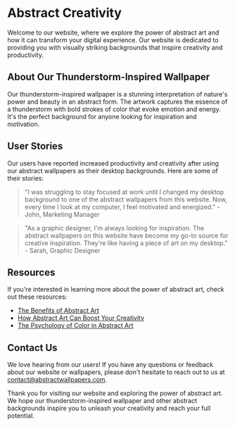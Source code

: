 <!--font:Raleway-->

# Abstract Creativity

Welcome to our website, where we explore the power of abstract art and how it can transform your digital experience. Our website is dedicated to providing you with visually striking backgrounds that inspire creativity and productivity.

## About Our Thunderstorm-Inspired Wallpaper

Our thunderstorm-inspired wallpaper is a stunning interpretation of nature's power and beauty in an abstract form. The artwork captures the essence of a thunderstorm with bold strokes of color that evoke emotion and energy. It's the perfect background for anyone looking for inspiration and motivation.

## User Stories

Our users have reported increased productivity and creativity after using our abstract wallpapers as their desktop backgrounds. Here are some of their stories:

> "I was struggling to stay focused at work until I changed my desktop background to one of the abstract wallpapers from this website. Now, every time I look at my computer, I feel motivated and energized." - John, Marketing Manager

> "As a graphic designer, I'm always looking for inspiration. The abstract wallpapers on this website have become my go-to source for creative inspiration. They're like having a piece of art on my desktop." - Sarah, Graphic Designer

## Resources

If you're interested in learning more about the power of abstract art, check out these resources:

- [The Benefits of Abstract Art](#)
- [How Abstract Art Can Boost Your Creativity](#)
- [The Psychology of Color in Abstract Art](#)

## Contact Us

We love hearing from our users! If you have any questions or feedback about our website or wallpapers, please don't hesitate to reach out to us at [contact@abstractwallpapers.com](mailto:contact@abstractwallpapers.com).

Thank you for visiting our website and exploring the power of abstract art. We hope our thunderstorm-inspired wallpaper and other abstract backgrounds inspire you to unleash your creativity and reach your full potential.

<!--

Write me content for website with wallpaper which alt text is:

"An abstract interpretation of a thunderstorm"

The name/title of the page should not be 1:1 copy of the alt text but rather a real content of the website which is using this wallpaper.

- Use markdown format 
- Start with heading
- Heading should be short and concise
- The content should look like a real website 
- The website should not be about the wallpaper, wallpaper is just a related background
- Heading should be contain work "wallpaper" or "background"
- Include real sections like references, contact, user stories, etc. use things relevant to the page purpose.
- Feel free to use structure like headings, bullets, numbering, blockquotes, paragraphs, horizontal lines, etc.
- You can use formatting like bold or _italic_
- You can include UTF-8 emojis
- Links should be only #hash anchors (and you can refer to the document itself)
- Do not include images


---


# The Power of an Abstract Thunderstorm Wallpaper

Welcome to our website, where we explore the power of abstract art and how it can transform your digital experience. Our website is dedicated to providing you with the best background wallpapers that inspire creativity and productivity.

## About Our Abstract Thunderstorm Wallpaper

Our abstract thunderstorm wallpaper is a stunning interpretation of nature's power and beauty. The artwork captures the essence of a thunderstorm in its raw form, with bold strokes of color that evoke emotion and energy. The wallpaper is perfect for anyone looking for a visually striking background that inspires creativity and focus.

## User Stories

Our users have reported increased productivity and creativity after using our abstract thunderstorm wallpaper as their desktop background. Here are some of their stories:

> "I was struggling to stay focused at work until I changed my desktop background to the abstract thunderstorm wallpaper. Now, every time I look at my computer, I feel motivated and energized." - John, Marketing Manager

> "As a graphic designer, I'm always looking for inspiration. The abstract thunderstorm wallpaper has become my go-to source for creative inspiration. It's like having a piece of art on my desktop." - Sarah, Graphic Designer

## References

If you're interested in learning more about the power of abstract art, check out these resources:

- [The Benefits of Abstract Art](#)
- [How Abstract Art Can Boost Your Creativity](#)
- [The Psychology of Color in Abstract Art](#)

## Contact Us

We love hearing from our users! If you have any questions or feedback about our website or wallpapers, please don't hesitate to reach out to us at [contact@abstractwallpapers.com](mailto:contact@abstractwallpapers.com).

Thank you for visiting our website and exploring the power of abstract art. We hope our abstract thunderstorm wallpaper inspires you to unleash your creativity and reach your full potential.


---


Heading should not include word "wallpaper". The website should not be about the wallpaper itself, wallpaper is just a related background, rewrite whole content.


---


# Unleash Your Creativity with Abstract Art

Welcome to our website, where we explore the power of abstract art and how it can transform your digital experience. Our website is dedicated to providing you with visually striking backgrounds that inspire creativity and productivity.

## About Our Thunderstorm-Inspired Wallpaper

Our thunderstorm-inspired wallpaper is a stunning interpretation of nature's power and beauty in an abstract form. The artwork captures the essence of a thunderstorm with bold strokes of color that evoke emotion and energy. It's the perfect background for anyone looking for inspiration and motivation.

## User Stories

Our users have reported increased productivity and creativity after using our abstract wallpapers as their desktop backgrounds. Here are some of their stories:

> "I was struggling to stay focused at work until I changed my desktop background to one of the abstract wallpapers from this website. Now, every time I look at my computer, I feel motivated and energized." - John, Marketing Manager

> "As a graphic designer, I'm always looking for inspiration. The abstract wallpapers on this website have become my go-to source for creative inspiration. They're like having a piece of art on my desktop." - Sarah, Graphic Designer

## Resources

If you're interested in learning more about the power of abstract art, check out these resources:

- [The Benefits of Abstract Art](#)
- [How Abstract Art Can Boost Your Creativity](#)
- [The Psychology of Color in Abstract Art](#)

## Contact Us

We love hearing from our users! If you have any questions or feedback about our website or wallpapers, please don't hesitate to reach out to us at [contact@abstractwallpapers.com](mailto:contact@abstractwallpapers.com).

Thank you for visiting our website and exploring the power of abstract art. We hope our thunderstorm-inspired wallpaper and other abstract backgrounds inspire you to unleash your creativity and reach your full potential.

-->
